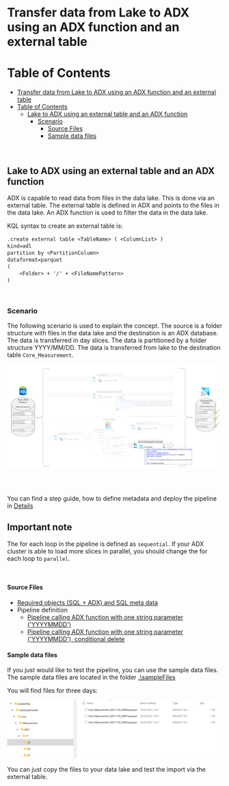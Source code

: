 # Transfer data from Lake to ADX using an ADX function and an external table

# Table of Contents
- [Transfer data from Lake to ADX using an ADX function and an external table](#transfer-data-from-lake-to-adx-using-an-adx-function-and-an-external-table)
- [Table of Contents](#table-of-contents)
  - [Lake to ADX using an external table and an ADX function](#lake-to-adx-using-an-external-table-and-an-adx-function)
    - [Scenario](#scenario)
      - [Source Files](#source-files)
      - [Sample data files](#sample-data-files)

<br>

## Lake to ADX using an external table and an ADX function

ADX is capable to read data from files in the data lake. This is done via an external table. The external table is defined in ADX and points to the files in the data lake. An ADX function is used to filter the data in the data lake. 

KQL syntax to create an external table is:

    .create external table <TableName> ( <ColumnList> ) 
    kind=adl
    partition by <PartitionColumn>
    dataformat=parquet
    ( 
        <Folder> + '/' + <FileNamePattern>
    )


<br>

### Scenario

The following scenario is used to explain the concept. The source is a folder structure with files in the data lake and the destination is an ADX database. The data is transferred in day slices. The data is partitioned by a folder structure YYYY/MM/DD.
The data is transferred from lake to the destination table `Core_Measurement`. 

![Senario Overview](./../../../doc/assets/sql-to-adx/SMDT_LaketoADXScenario.png)

<br>
<br>

You can find a step guide, how to define metadata and deploy the pipeline in [Details](./10SQLToADXCopy.md)


## Important note

The for each loop in the pipeline is defined as `sequential`. If your ADX cluster is able to load more slices in parallel, you should change the for each loop to `parallel`.

<br>

#### Source Files
 * [Required objects (SQL + ADX) and SQL meta data](./../../../sqldb/SDMT_DB/ScriptToGenerateMetaTestData/ToADX/LakeToADX_ADXFunction.sql)
 * Pipeline definition 
   * [Pipeline calling ADX function with one string parameter ('YYYYMMDD')](./../../../pipeline/ToADX/SQLtoLake-FunctionCall-ADX/SDMT-SQLorLake-ViaFunctionTo-ADX.json)
   * [Pipeline calling ADX function with one string parameter ('YYYYMMDD'), conditional delete](./../../../pipeline/ToADX/SQLtoLake-FunctionCall-ADX/SDMT-SQLorLake-ViaFunctionTo-ADX-ConditionalDelete.json)


#### Sample data files

If you just would like to test the pipeline, you can use the sample data files. The sample data files are located in the folder [.\sampleFiles](./../../../sampleFiles/SQLToLakeToADX)

You will find files for three days:

![Sample Files](./../../../doc/assets/sampleFiles/MeasurementSampleFiles.png)

You can just copy the files to your data lake and test the import via the external table.




        